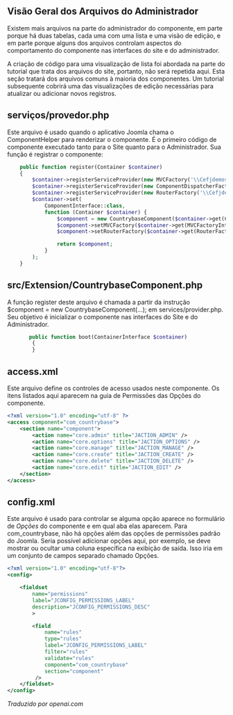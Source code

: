 <!-- Filename: J4.x:MVC_Anatomy:_Administrator_Startup_Files / Display title: Anatomia do MVC: Arquivos de Inicialização do Administrador -->

## Visão Geral dos Arquivos do Administrador

Existem mais arquivos na parte do administrador do componente, em parte porque há duas tabelas, cada uma com uma lista e uma visão de edição, e em parte porque alguns dos arquivos controlam aspectos do comportamento do componente nas interfaces do site e do administrador.

A criação de código para uma visualização de lista foi abordada na parte do tutorial que trata dos arquivos do site, portanto, não será repetida aqui. Esta seção tratará dos arquivos comuns à maioria dos componentes. Um tutorial subsequente cobrirá uma das visualizações de edição necessárias para atualizar ou adicionar novos registros.

## serviços/provedor.php

Este arquivo é usado quando o aplicativo Joomla chama o ComponentHelper para renderizar o componente. É o primeiro código de componente executado tanto para o Site quanto para o Administrador. Sua função é registrar o componente:

```php
    public function register(Container $container)
    {
        $container->registerServiceProvider(new MVCFactory('\\Cefjdemos\\Component\\Countrybase'));
        $container->registerServiceProvider(new ComponentDispatcherFactory('\\Cefjdemos\\Component\\Countrybase'));
        $container->registerServiceProvider(new RouterFactory('\\Cefjdemos\\Component\\Countrybase'));
        $container->set(
            ComponentInterface::class,
            function (Container $container) {
                $component = new CountrybaseComponent($container->get(ComponentDispatcherFactoryInterface::class));
                $component->setMVCFactory($container->get(MVCFactoryInterface::class));
                $component->setRouterFactory($container->get(RouterFactoryInterface::class));

                return $component;
            }
        );
    }
```

## src/Extension/CountrybaseComponent.php

A função register deste arquivo é chamada a partir da instrução \$component = new CountrybaseComponent(...); em services/provider.php. Seu objetivo é inicializar o componente nas interfaces do Site e do Administrador.

```php
       public function boot(ContainerInterface $container)
        {
        }
```

## access.xml

Este arquivo define os controles de acesso usados neste componente. Os itens listados aqui aparecem na guia de Permissões das Opções do componente.

```xml
<?xml version="1.0" encoding="utf-8" ?>
<access component="com_countrybase">
    <section name="component">
        <action name="core.admin" title="JACTION_ADMIN" />
        <action name="core.options" title="JACTION_OPTIONS" />
        <action name="core.manage" title="JACTION_MANAGE" />
        <action name="core.create" title="JACTION_CREATE" />
        <action name="core.delete" title="JACTION_DELETE" />
        <action name="core.edit" title="JACTION_EDIT" />
    </section>
</access>
```

## config.xml

Este arquivo é usado para controlar se alguma opção aparece no formulário de *Opções* do componente e em qual aba elas aparecem. Para com_countrybase, não há opções além das opções de permissões padrão do Joomla. Seria possível adicionar opções aqui, por exemplo, se deve mostrar ou ocultar uma coluna específica na exibição de saída. Isso iria em um conjunto de campos separado chamado Opções.

```xml
<?xml version="1.0" encoding="utf-8"?>
<config>

    <fieldset
        name="permissions"
        label="JCONFIG_PERMISSIONS_LABEL"
        description="JCONFIG_PERMISSIONS_DESC"
        >

        <field
            name="rules"
            type="rules"
            label="JCONFIG_PERMISSIONS_LABEL"
            filter="rules"
            validate="rules"
            component="com_countrybase"
            section="component"
         />
    </fieldset>
</config>
```

*Traduzido por openai.com*


